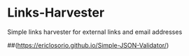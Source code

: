 # Links-Harvester
Simple links harvester for external links and email addresses

##(https://ericlosorio.github.io/Simple-JSON-Validator/)
